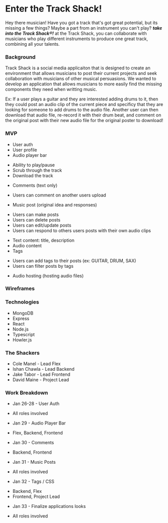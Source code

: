 # Enter the Track Shack!

Hey there musician! Have you got a track that's got great potential, but its missing a few things? Maybe a part from an instrument you can't play? ***take into the Track Shack®!*** at the Track Shack, you can collaborate with musicians who play different instruments to produce one great track, combining all your talents.

### Background 

Track Shack is a social media applicaiton that is designed to create an environment that allows musicians to post their current projects and seek collaboration with musicians of other musical persuasions. We wanted to develop an application that allows musicians to more easily find the missing components they need when writting music. 


Ex: If a user plays a guitar and they are interested adding drums to it, then they could post an audio clip of the current piece and specificy that they are looking for someone to add drums to the audio file. Another user can then download that audio file, re-record it with their drum beat, and comment on the original post with their new audio file for the original poster to download!


### MVP 

* User auth
* User profile
* Audio player bar
- Ability to play/pause
- Scrub through the track
- Download the track 
* Comments (text only)
- Users can comment on another users upload 
* Music post (original idea and responses)
- Users can make posts
- Users can delete posts 
- Users can edit/update posts
- Users can respond to others users posts with their own audio clips
* Text content: title, description
* Audio content
* Tags
- Users can add tags to their posts (ex: GUITAR, DRUM, SAX)
- Users can filter posts by tags 
* Audio hosting (hosting audio files)

### Wireframes


### Technologies
* MongoDB
* Express
* React 
* Node.js
* Typescript
* Howler.js 


### The Shackers
* Cole Manel - Lead Flex 
* Ishan Chawla - Lead Backend 
* Jake Tabor - Lead Frontend 
* David Maine - Project Lead

### Work Breakdown 
* Jan 26-28 - User Auth 
- All roles involved 
* Jan 29 - Audio Player Bar 
- Flex, Backend, Frontend
* Jan 30 - Comments 
- Backend, Frontend 
* Jan 31 - Music Posts
- All roles involved
* Jan 32 - Tags / CSS
- Backend, Flex 
- Frontend, Project Lead
* Jan 33 - Finalize applications looks 
- All roles involved

